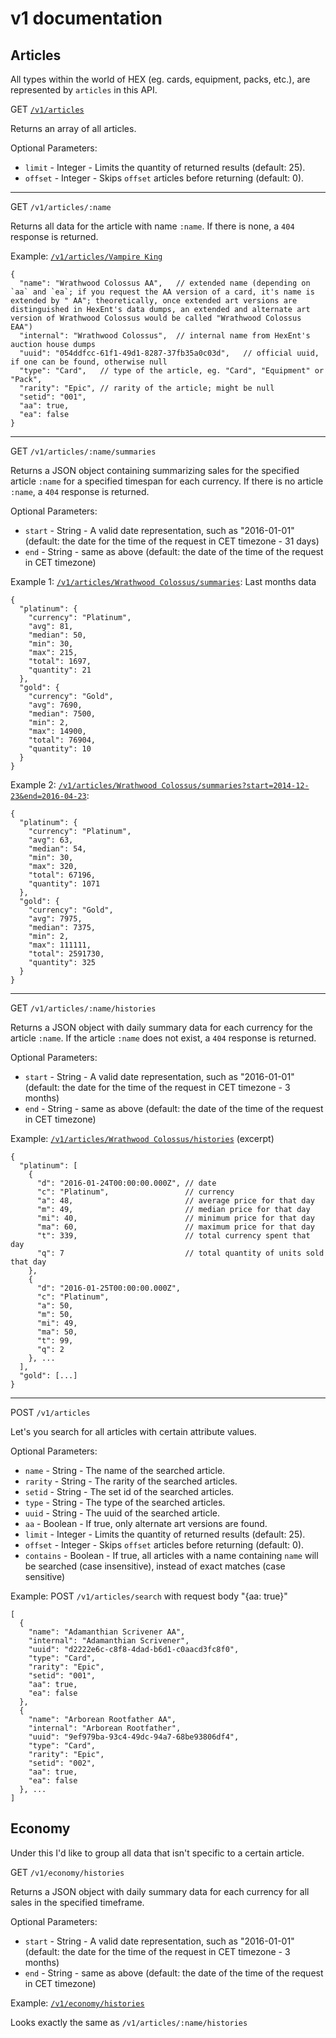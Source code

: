 # v1 documentation

## Articles
All types within the world of HEX (eg. cards, equipment, packs, etc.), are represented by `articles` in this API.

GET <a href="/v1/articles">`/v1/articles`</a>

Returns an array of all articles.

Optional Parameters:
  * `limit` - Integer - Limits the quantity of returned results (default: 25).
  * `offset` - Integer - Skips `offset` articles before returning (default: 0).

---

GET `/v1/articles/:name`

Returns all data for the article with name `:name`. If there is none, a `404` response is returned.

Example: <a href="/v1/articles/Vampire King">`/v1/articles/Vampire King`</a>

    {
      "name": "Wrathwood Colossus AA",   // extended name (depending on `aa` and `ea`; if you request the AA version of a card, it's name is extended by " AA"; theoretically, once extended art versions are distinguished in HexEnt's data dumps, an extended and alternate art version of Wrathwood Colossus would be called "Wrathwood Colossus EAA")
      "internal": "Wrathwood Colossus",  // internal name from HexEnt's auction house dumps
      "uuid": "054ddfcc-61f1-49d1-8287-37fb35a0c03d",   // official uuid, if one can be found, otherwise null
      "type": "Card",   // type of the article, eg. "Card", "Equipment" or "Pack",
      "rarity": "Epic", // rarity of the article; might be null
      "setid": "001",
      "aa": true,
      "ea": false
    }

---

GET `/v1/articles/:name/summaries`

Returns a JSON object containing summarizing sales for the specified article `:name` for a specified timespan for each currency. If there is no article `:name`, a `404` response is returned.

Optional Parameters:
  * `start` - String - A valid date representation, such as "2016-01-01" (default: the date for the time of the request in CET timezone - 31 days)
  * `end` - String - same as above (default: the date of the time of the request in CET timezone)

Example 1: <a href="/v1/articles/Wrathwood Colossus/summaries">`/v1/articles/Wrathwood Colossus/summaries`</a>: Last months data

    {
      "platinum": {
        "currency": "Platinum",
        "avg": 81,
        "median": 50,
        "min": 30,
        "max": 215,
        "total": 1697,
        "quantity": 21
      },
      "gold": {
        "currency": "Gold",
        "avg": 7690,
        "median": 7500,
        "min": 2,
        "max": 14900,
        "total": 76904,
        "quantity": 10
      }
    }

Example 2: <a href="/v1/articles/Wrathwood Colossus/summaries?start=2014-12-23&end=2016-04-23">`/v1/articles/Wrathwood Colossus/summaries?start=2014-12-23&end=2016-04-23`</a>:

    {
      "platinum": {
        "currency": "Platinum",
        "avg": 63,
        "median": 54,
        "min": 30,
        "max": 320,
        "total": 67196,
        "quantity": 1071
      },
      "gold": {
        "currency": "Gold",
        "avg": 7975,
        "median": 7375,
        "min": 2,
        "max": 111111,
        "total": 2591730,
        "quantity": 325
      }
    }

---

GET `/v1/articles/:name/histories`

Returns a JSON object with daily summary data for each currency for the article `:name`. If the article `:name` does not exist, a `404` response is returned.

Optional Parameters:
  * `start` - String - A valid date representation, such as "2016-01-01" (default: the date for the time of the request in CET timezone - 3 months)
  * `end` - String - same as above (default: the date of the time of the request in CET timezone)

Example: <a href="/v1/articles/Wrathwood Colossus/histories">`/v1/articles/Wrathwood Colossus/histories`</a> (excerpt)

    {
      "platinum": [
        {
          "d": "2016-01-24T00:00:00.000Z", // date
          "c": "Platinum",                 // currency
          "a": 48,                         // average price for that day
          "m": 49,                         // median price for that day
          "mi": 40,                        // minimum price for that day
          "ma": 60,                        // maximum price for that day
          "t": 339,                        // total currency spent that day
          "q": 7                           // total quantity of units sold that day
        },
        {
          "d": "2016-01-25T00:00:00.000Z",
          "c": "Platinum",
          "a": 50,
          "m": 50,
          "mi": 49,
          "ma": 50,
          "t": 99,
          "q": 2
        }, ...
      ],
      "gold": [...]
    }

---

POST `/v1/articles`

Let's you search for all articles with certain attribute values.

Optional Parameters:
  * `name` - String - The name of the searched article.
  * `rarity` - String - The rarity of the searched articles.
  * `setid` - String - The set id of the searched articles.
  * `type` - String - The type of the searched articles.
  * `uuid` - String - The uuid of the searched article.
  * `aa` - Boolean - If true, only alternate art versions are found.
  * `limit` - Integer - Limits the quantity of returned results (default: 25).
  * `offset` - Integer - Skips `offset` articles before returning (default: 0).
  * `contains` - Boolean - If true, all articles with a name containing `name` will be searched (case insensitive), instead of exact matches (case sensitive)

Example: POST `/v1/articles/search` with request body "{aa: true}"

    [
      {
        "name": "Adamanthian Scrivener AA",
        "internal": "Adamanthian Scrivener",
        "uuid": "d2222e6c-c8f8-4dad-b6d1-c0aacd3fc8f0",
        "type": "Card",
        "rarity": "Epic",
        "setid": "001",
        "aa": true,
        "ea": false
      },
      {
        "name": "Arborean Rootfather AA",
        "internal": "Arborean Rootfather",
        "uuid": "9ef979ba-93c4-49dc-94a7-68be93806df4",
        "type": "Card",
        "rarity": "Epic",
        "setid": "002",
        "aa": true,
        "ea": false
      }, ...
    ]


## Economy
Under this I'd like to group all data that isn't specific to a certain article.

GET `/v1/economy/histories`

Returns a JSON object with daily summary data for each currency for all sales in the specified timeframe.

Optional Parameters:
  * `start` - String - A valid date representation, such as "2016-01-01" (default: the date for the time of the request in CET timezone - 3 months)
  * `end` - String - same as above (default: the date of the time of the request in CET timezone)

Example: <a href="/v1/economy/histories">`/v1/economy/histories`</a>

Looks exactly the same as `/v1/articles/:name/histories`
